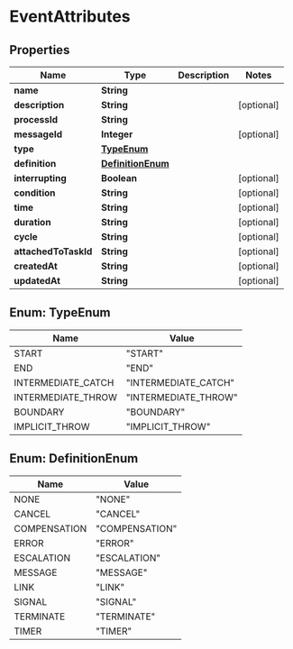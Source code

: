 
# EventAttributes

## Properties
Name | Type | Description | Notes
------------ | ------------- | ------------- | -------------
**name** | **String** |  | 
**description** | **String** |  |  [optional]
**processId** | **String** |  | 
**messageId** | **Integer** |  |  [optional]
**type** | [**TypeEnum**](#TypeEnum) |  | 
**definition** | [**DefinitionEnum**](#DefinitionEnum) |  | 
**interrupting** | **Boolean** |  |  [optional]
**condition** | **String** |  |  [optional]
**time** | **String** |  |  [optional]
**duration** | **String** |  |  [optional]
**cycle** | **String** |  |  [optional]
**attachedToTaskId** | **String** |  |  [optional]
**createdAt** | **String** |  |  [optional]
**updatedAt** | **String** |  |  [optional]


<a name="TypeEnum"></a>
## Enum: TypeEnum
Name | Value
---- | -----
START | &quot;START&quot;
END | &quot;END&quot;
INTERMEDIATE_CATCH | &quot;INTERMEDIATE_CATCH&quot;
INTERMEDIATE_THROW | &quot;INTERMEDIATE_THROW&quot;
BOUNDARY | &quot;BOUNDARY&quot;
IMPLICIT_THROW | &quot;IMPLICIT_THROW&quot;


<a name="DefinitionEnum"></a>
## Enum: DefinitionEnum
Name | Value
---- | -----
NONE | &quot;NONE&quot;
CANCEL | &quot;CANCEL&quot;
COMPENSATION | &quot;COMPENSATION&quot;
ERROR | &quot;ERROR&quot;
ESCALATION | &quot;ESCALATION&quot;
MESSAGE | &quot;MESSAGE&quot;
LINK | &quot;LINK&quot;
SIGNAL | &quot;SIGNAL&quot;
TERMINATE | &quot;TERMINATE&quot;
TIMER | &quot;TIMER&quot;



